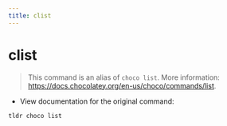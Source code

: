 ```yaml
---
title: clist
---
```

# clist

> This command is an alias of `choco list`.
> More information: <https://docs.chocolatey.org/en-us/choco/commands/list>.

- View documentation for the original command:

`tldr choco list`
